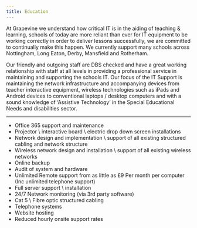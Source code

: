 ```yaml
---
title: Education
---
```


At Grapevine we understand how critical IT is in the aiding of teaching & learning, schools of today are more reliant than ever for IT equipment to be working correctly in order to deliver lessons successfully, we are committed to continually make this happen.  We currently support many schools across Nottingham, Long Eaton, Derby, Mansfield and Rotherham.

Our friendly and outgoing staff are DBS checked and have a great working relationship with staff at all levels in providing a professional service in maintaining and supporting the schools IT.   Our focus of the IT Support is maintaining the network infrastructure and accompanying devices from teacher interactive equipment, wireless technologies such as iPads and Android devices to conventional laptops / desktop computers and with a sound knowledge of ‘Assistive Technology’ in the Special Educational Needs and disabilities sector.

---
* Office 365 support and maintenance
* Projector \ interactive board \ electric drop down screen installations
* Network design and implementation \ support of all existing structured cabling and network structure
* Wireless network design and installation \ support of all existing wireless networks
* Online backup
* Audit of system and hardware
* Unlimited Remote support from as little as £9 Per month per computer (Inc unlimited telephone support)
* Full server support \ installation
* 24/7 Network monitoring (via 3rd party software)
* Cat 5 \ Fibre optic structured cabling
* Telephone systems
* Website hosting
* Reduced hourly onsite support rates
